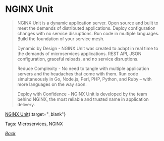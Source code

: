 # NGINX Unit

> NGINX Unit is a dynamic application server. Open source and built to meet the demands of distributed applications. Deploy configuration changes with no service disruptions. Run code in multiple languages. Build the foundation of your service mesh.
>
> Dynamic by Design - NGINX Unit was created to adapt in real time to the demands of microservices applications. REST API, JSON configuration, graceful reloads, and no service disruptions.
>
> Reduce Complexity - No need to tangle with multiple application servers and the headaches that come with them. Run code simultaneously in Go, Node.js, Perl, PHP, Python, and Ruby – with more languages on the way soon.
> 
> Deploy with Confidence - NGINX Unit is developed by the team behind NGINX, the most reliable and trusted name in application delivery.

[NGINX Unit](https://www.nginx.com/products/nginx-unit/){:target="_blank"}

Tags: Microservices, NGINX

[_Back_](../)
